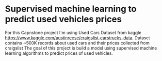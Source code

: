 # Supervised machine learning to predict used vehicles prices

For this Capnstone project I'm using Used Cars Dataset from kaggle https://www.kaggle.com/austinreese/craigslist-carstrucks-data. Dataset contains ~500K records about used cars and their prices collected from craigslist The goal of this project is build a model using supervised machine learning algorithms to predict prices of used vehicles.